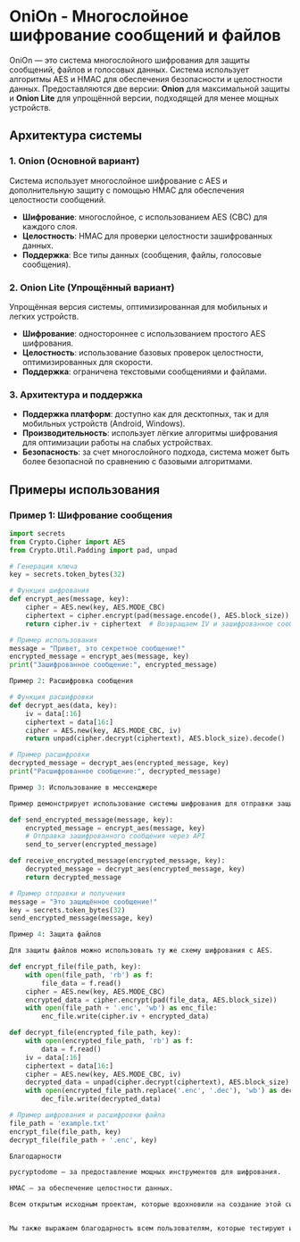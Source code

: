 # OniOn - Многослойное шифрование сообщений и файлов

OniOn — это система многослойного шифрования для защиты сообщений, файлов и голосовых данных. Система использует алгоритмы AES и HMAC для обеспечения безопасности и целостности данных. Предоставляются две версии: **Onion** для максимальной защиты и **Onion Lite** для упрощённой версии, подходящей для менее мощных устройств.

## Архитектура системы

### 1. Onion (Основной вариант)
Система использует многослойное шифрование с AES и дополнительную защиту с помощью HMAC для обеспечения целостности сообщений.

- **Шифрование**: многослойное, с использованием AES (CBC) для каждого слоя.
- **Целостность**: HMAC для проверки целостности зашифрованных данных.
- **Поддержка**: Все типы данных (сообщения, файлы, голосовые сообщения).

### 2. Onion Lite (Упрощённый вариант)
Упрощённая версия системы, оптимизированная для мобильных и легких устройств.

- **Шифрование**: одностороннее с использованием простого AES шифрования.
- **Целостность**: использование базовых проверок целостности, оптимизированных для скорости.
- **Поддержка**: ограничена текстовыми сообщениями и файлами.

### 3. Архитектура и поддержка
- **Поддержка платформ**: доступно как для десктопных, так и для мобильных устройств (Android, Windows).
- **Производительность**: использует лёгкие алгоритмы шифрования для оптимизации работы на слабых устройствах.
- **Безопасность**: за счет многослойного подхода, система может быть более безопасной по сравнению с базовыми алгоритмами.

## Примеры использования

### Пример 1: Шифрование сообщения

```python
import secrets
from Crypto.Cipher import AES
from Crypto.Util.Padding import pad, unpad

# Генерация ключа
key = secrets.token_bytes(32)

# Функция шифрования
def encrypt_aes(message, key):
    cipher = AES.new(key, AES.MODE_CBC)
    ciphertext = cipher.encrypt(pad(message.encode(), AES.block_size))
    return cipher.iv + ciphertext  # Возвращаем IV и зашифрованное сообщение

# Пример использования
message = "Привет, это секретное сообщение!"
encrypted_message = encrypt_aes(message, key)
print("Зашифрованное сообщение:", encrypted_message)

Пример 2: Расшифровка сообщения

# Функция расшифровки
def decrypt_aes(data, key):
    iv = data[:16]
    ciphertext = data[16:]
    cipher = AES.new(key, AES.MODE_CBC, iv)
    return unpad(cipher.decrypt(ciphertext), AES.block_size).decode()

# Пример расшифровки
decrypted_message = decrypt_aes(encrypted_message, key)
print("Расшифрованное сообщение:", decrypted_message)

Пример 3: Использование в мессенджере

Пример демонстрирует использование системы шифрования для отправки защищённого сообщения между клиентами.

def send_encrypted_message(message, key):
    encrypted_message = encrypt_aes(message, key)
    # Отправка зашифрованного сообщения через API
    send_to_server(encrypted_message)

def receive_encrypted_message(encrypted_message, key):
    decrypted_message = decrypt_aes(encrypted_message, key)
    return decrypted_message

# Пример отправки и получения
message = "Это защищённое сообщение!"
key = secrets.token_bytes(32)
send_encrypted_message(message, key)

Пример 4: Защита файлов

Для защиты файлов можно использовать ту же схему шифрования с AES.

def encrypt_file(file_path, key):
    with open(file_path, 'rb') as f:
        file_data = f.read()
    cipher = AES.new(key, AES.MODE_CBC)
    encrypted_data = cipher.encrypt(pad(file_data, AES.block_size))
    with open(file_path + '.enc', 'wb') as enc_file:
        enc_file.write(cipher.iv + encrypted_data)

def decrypt_file(encrypted_file_path, key):
    with open(encrypted_file_path, 'rb') as f:
        data = f.read()
    iv = data[:16]
    ciphertext = data[16:]
    cipher = AES.new(key, AES.MODE_CBC, iv)
    decrypted_data = unpad(cipher.decrypt(ciphertext), AES.block_size)
    with open(encrypted_file_path.replace('.enc', '.dec'), 'wb') as dec_file:
        dec_file.write(decrypted_data)

# Пример шифрования и расшифровки файла
file_path = 'example.txt'
encrypt_file(file_path, key)
decrypt_file(file_path + '.enc', key)

Благодарности

pycryptodome — за предоставление мощных инструментов для шифрования.

HMAC — за обеспечение целостности данных.

Всем открытым исходным проектам, которые вдохновили на создание этой системы.


Мы также выражаем благодарность всем пользователям, которые тестируют и помогают улучшать нашу систему безопасности..
